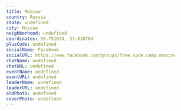 ```yaml
---
title: Moscow
country: Russia
state: undefined
city: Moscow
neighborhood: undefined
coordinates: 55.751634, 37.618704
plusCode: undefined
socialName: Facebook
socialURL: https://www.facebook.com/groups/free.code.camp.moscow
chatName: undefined
chatURL: undefined
eventName: undefined
eventURL: undefined
leaderName: undefined
leaderURL: undefined
oldPhoto: undefined
coverPhoto: undefined
---
```

